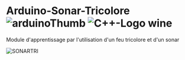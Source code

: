 # Arduino-Sonar-Tricolore ![arduinoThumb](https://github.com/ICAREMAKER/Arduino-Sonar-Tricolore/assets/107696317/4f2d9468-52c4-4cb2-838b-81a421dc951e) ![C++-Logo wine](https://github.com/ICAREMAKER/Arduino-Sonar-Tricolore/assets/107696317/7fd16bc8-a67f-4f1c-8734-ffc9bcf5ce65)


Module d'apprentissage par l'utilisation d'un feu tricolore et d'un sonar

![SONARTRI](https://github.com/ICAREMAKER/Arduino-Sonar-Tricolore/assets/107696317/9a3acef3-7bdd-4629-afb7-f471011329c1)

